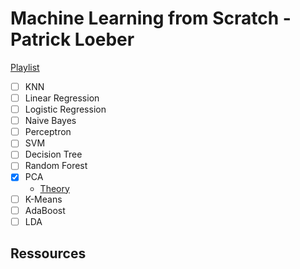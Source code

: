 # Machine Learning from Scratch - Patrick Loeber

[Playlist](https://www.youtube.com/watch?v=ngLyX54e1LU&list=PLqnslRFeH2Upcrywf-u2etjdxxkL8nl7E)

- [ ] KNN
- [ ] Linear Regression
- [ ] Logistic Regression
- [ ] Naive Bayes
- [ ] Perceptron
- [ ] SVM
- [ ] Decision Tree
- [ ] Random Forest
- [X] PCA
	+ [Theory](https://www.youtube.com/watch?v=S51bTyIwxFs&list=PLLTSM0eKjC2fZqeVFWBBBr8KSqnBIPMQD&index=8)
- [ ] K-Means
- [ ] AdaBoost
- [ ] LDA

## Ressources


